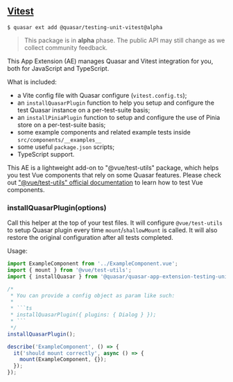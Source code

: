 ## [Vitest](https://vitest.dev/)

```shell
$ quasar ext add @quasar/testing-unit-vitest@alpha
```

> This package is in **alpha** phase. The public API may still change as we collect community feedback.

This App Extension (AE) manages Quasar and Vitest integration for you, both for JavaScript and TypeScript.

What is included:

- a Vite config file with Quasar configure (`vitest.config.ts`);
- an `installQuasarPlugin` function to help you setup and configure the test Quasar instance on a per-test-suite basis;
- an `installPiniaPlugin` function to setup and configure the use of Pinia store on a per-test-suite basis;
- some example components and related example tests inside `src/components/__examples__`
- some useful `package.json` scripts;
- TypeScript support.

This AE is a lightweight add-on to "@vue/test-utils" package, which helps you test Vue components that rely on some Quasar features.
Please check out ["@vue/test-utils" official documentation](https://vue-test-utils.vuejs.org/) to learn how to test Vue components.

### installQuasarPlugin(options)

Call this helper at the top of your test files. It will configure `@vue/test-utils` to setup Quasar plugin every time `mount`/`shallowMount` is called.
It will also restore the original configuration after all tests completed.

Usage:

````ts
import ExampleComponent from '../ExampleComponent.vue';
import { mount } from '@vue/test-utils';
import { installQuasar } from '@quasar/quasar-app-extension-testing-unit-vitest';

/*
 * You can provide a config object as param like such:
 *
 * ```ts
 * installQuasarPlugin({ plugins: { Dialog } });
 * ```
 */
installQuasarPlugin();

describe('ExampleComponent', () => {
  it('should mount correctly', async () => {
    mount(ExampleComponent, {});
  });
});
````
